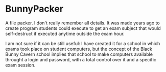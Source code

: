 # BunnyPacker

A file packer.
I don't really remember all details.
It was made years ago to create program students could execute to get an exam subject that would self-destruct if executed anytime outside the exam hour.

I am not sure if it can be still useful: I have created it for a school in which exams took place on student computers, but the concept of the Black Bunny Cavern school implies that school to make computers available throught a login and password, with a total control over it and a specific exam session.

